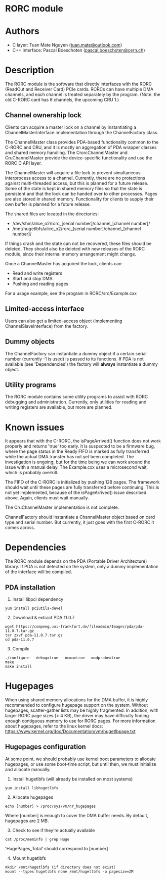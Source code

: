 # RORC module


Authors
===================

* C layer: Tuan Mate Nguyen (tuan.mate@outlook.com)
* C++ interface: Pascal Boeschoten (pascal.boeschoten@cern.ch)


Description
===================

The RORC module is the software that directly interfaces with the RORC (ReadOut and Receiver Card) PCIe cards.
RORCs can have multiple DMA channels, and each channel is treated separately by the program.
  (Note: the old C-RORC card has 6 channels, the upcoming CRU 1.)

Channel ownership lock
-------------------
Clients can acquire a master lock on a channel by instantiating a ChannelMasterInterface implementation through the
ChannelFactory class. 

The ChannelMaster class provides PDA-based functionality common to the C-RORC and CRU, and it is mostly an aggregation 
of PDA wrapper classes and shared memory handling.
The CrorcChannelMaster and CruChannelMaster provide the device-specific functionality and use the RORC C API layer.

The ChannelMaster will acquire a file lock to prevent simultaneous interprocess access to a channel.
Currently, there are no protections against multi-threaded access, but this is planned for a future release.
Some of the state is kept in shared memory files so that the state is persistent and that the lock can be handed over
to other processes.
Pages are also stored in shared memory. Functionality for clients to supply their own buffer is planned for a future 
release.

The shared files are located in the directories:
* /dev/shm/alice_o2/rorc_[serial number]/channel_[channel number]/
* /mnt/hugetlbfs/alice_o2/rorc_[serial number]/channel_[channel number]/

If things crash and the state can not be recovered, these files should be deleted.
They should also be deleted with new releases of the RORC module, since their internal memory arrangement might change.

Once a ChannelMaster has acquired the lock, clients can:
* Read and write registers
* Start and stop DMA
* Pushing and reading pages

For a usage example, see the program in RORC/src/Example.cxx

Limited-access interface
-------------------
Users can also get a limited-access object (implementing ChannelSlaveInterface) from the
factory.

Dummy objects
-------------------
The ChannelFactory can instantiate a dummy object if a certain serial number (currently -1 is used) is passed to its
functions. If PDA is not available (see 'Dependencies') the factory will **always** instantiate a dummy object.

Utility programs
-------------------
The RORC module contains some utility programs to assist with RORC debugging and administration.
Currently, only utilities for reading and writing registers are available, but more are planned.


Known issues
===================

It appears that with the C-RORC, the isPageArrived() function does not work properly and returns 'true' too early.
It is suspected to be a firmware bug, where the page status in the Ready FIFO is marked as fully transferred while the
actual DMA transfer has not yet been completed.
The investigation is ongoing, but for the time being we can work around the issue with a manual delay.
The Example.cxx uses a microsecond wait, which is probably overkill.

The FIFO of the C-RORC is initialized by pushing 128 pages. The framework should wait until these pages are fully
transferred before continuing. This is not yet implemented, because of the isPageArrived() issue described above.
Again, clients must wait manually.

The CruChannelMaster implementation is not complete.

ChannelFactory should instantiate a ChannelMaster object based on card type and serial number. 
But currently, it just goes with the first C-RORC it comes across. 


Dependencies
===================

The RORC module depends on the PDA (Portable Driver Architecture) library. 
If PDA is not detected on the system, only a dummy implementation of the interface will be compiled.

PDA installation
-------------------

1. Install libpci dependency
  ~~~
  yum install pciutils-devel
  ~~~

2. Download & extract PDA 11.0.7
  ~~~
  wget https://compeng.uni-frankfurt.de/fileadmin/Images/pda/pda-11.0.7.tar.gz
  tar zxvf pda-11.0.7.tar.gz
  cd pda-11.0.7
  ~~~

3. Compile
  ~~~
  ./configure --debug=true --numa=true --modprobe=true
  make
  make install
  ~~~


Hugepages
===================

When using shared memory allocations for the DMA buffer, it is highly recommended to configure hugepage support
on the system.
Without hugepages, scatter-gather lists may be highly fragmented.
In addition, with larger RORC page sizes (> 4 KB), the driver may have difficulty finding enough contiguous memory to 
use for RORC pages.
For more information about hugepages, refer to the linux kernel docs: 
  https://www.kernel.org/doc/Documentation/vm/hugetlbpage.txt


Hugepages configuration
-------------------

At some point, we should probably use kernel boot parameters to allocate hugepages, or use some boot-time script, but 
until then, we must initialize and allocate manually.

1. Install hugetlbfs (will already be installed on most systems)
  ~~~
  yum install libhugetlbfs
  ~~~

2. Allocate hugepages
  ~~~
  echo [number] > /proc/sys/vm/nr_hugepages
  ~~~
  Where [number] is enough to cover the DMA buffer needs.
  By default, hugepages are 2 MB. 

3. Check to see if they're actually available
  ~~~
  cat /proc/meminfo | grep Huge
  ~~~
 'HugePages_Total' should correspond to [number]

4. Mount hugetlbfs
  ~~~
  mkdir /mnt/hugetlbfs (if directory does not exist)
  mount --types hugetlbfs none /mnt/hugetlbfs -o pagesize=2M
  ~~~


